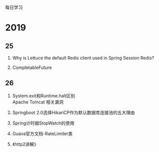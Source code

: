 每日学习

# 2019

## 25

1. Why is Lettuce the default Redis client used in Spring Session Redis?

2. CompletableFuture

## 26

1. System.exit和Runtime.halt区别  
Apache Tomcat 相关漏洞

2. Springboot 2.0选择HikariCP作为默认数据库连接池的五大理由

3. Spring计时器StopWatch的使用

4. Guava官方文档-RateLimiter类

5. 《http2讲解》
